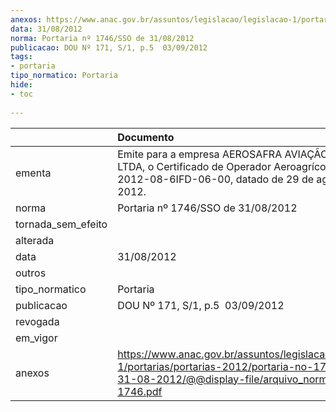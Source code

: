```yaml
---
anexos: https://www.anac.gov.br/assuntos/legislacao/legislacao-1/portarias/portarias-2012/portaria-no-1746-sso-de-31-08-2012/@@display-file/arquivo_norma/PA2012-1746.pdf
data: 31/08/2012
norma: Portaria nº 1746/SSO de 31/08/2012
publicacao: DOU Nº 171, S/1, p.5  03/09/2012
tags:
- portaria
tipo_normatico: Portaria
hide: 
- toc 
 
---
```


|                    | Documento                                                                                                                                                         |
|:-------------------|:------------------------------------------------------------------------------------------------------------------------------------------------------------------|
| ementa             | Emite para a empresa AEROSAFRA AVIAÇÃO AGRÍCOLA LTDA, o Certificado de Operador Aeroagrícola de Nº 2012-08-6IFD-06-00, datado de 29 de agosto de 2012.            |
| norma              | Portaria nº 1746/SSO de 31/08/2012                                                                                                                                |
| tornada_sem_efeito |                                                                                                                                                                   |
| alterada           |                                                                                                                                                                   |
| data               | 31/08/2012                                                                                                                                                        |
| outros             |                                                                                                                                                                   |
| tipo_normatico     | Portaria                                                                                                                                                          |
| publicacao         | DOU Nº 171, S/1, p.5  03/09/2012                                                                                                                                  |
| revogada           |                                                                                                                                                                   |
| em_vigor           |                                                                                                                                                                   |
| anexos             | https://www.anac.gov.br/assuntos/legislacao/legislacao-1/portarias/portarias-2012/portaria-no-1746-sso-de-31-08-2012/@@display-file/arquivo_norma/PA2012-1746.pdf |